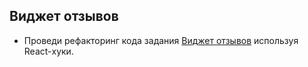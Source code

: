 ## Виджет отзывов

- Проведи рефакторинг кода задания
  [Виджет отзывов](<[../homework-02/feedback/README.md](https://github.com/yalanskyyalexey/goit-react-hw-02-feedback/blob/main/README.md)>) используя React-хуки.
